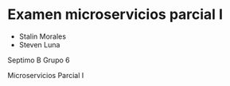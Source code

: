 # Examen microservicios parcial I

- Stalin Morales
- Steven Luna

Septimo B
Grupo 6

Microservicios Parcial I
